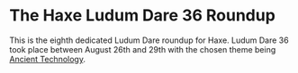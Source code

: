 [_template]: ../templates/ludumdare.html
[date]: / "2016-09-02 14:20:00"
[modified]: / "2016-09-02 14:20:00"
[published]: / "2016-09-02 14:20:00"
[author]: https://twitter.com/skial "Skial Bainn"
[“”]: a ""

# The Haxe Ludum Dare 36 Roundup

This is the eighth dedicated Ludum Dare roundup for Haxe. Ludum Dare 36 took place
between August 26th and 29th with the chosen theme being [Ancient Technology](http://ludumdare.com/compo/ludum-dare-36/).
